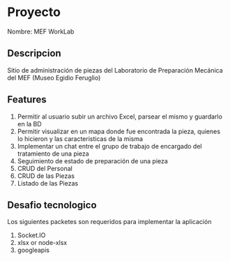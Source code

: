 # Proyecto
Nombre: MEF WorkLab

## Descripcion

Sitio de administración de piezas del
Laboratorio de Preparación Mecánica del MEF (Museo Egidio Feruglio)

## Features

1.  Permitir al usuario subir un archivo Excel, parsear el mismo y guardarlo en
    la BD
2.  Permitir visualizar en un mapa donde fue encontrada la pieza, quienes lo
    hicieron y las caracteristicas de la misma
3.  Implementar un chat entre el grupo de trabajo de encargado del tratamiento
    de una pieza
4.  Seguimiento de estado de preparación de una pieza
5.  CRUD del Personal
6.  CRUD de las Piezas
7.  Listado de las Piezas

## Desafio tecnologico

Los siguientes packetes son requeridos para implementar la aplicación

1. Socket.IO
2. xlsx or node-xlsx
3. googleapis
